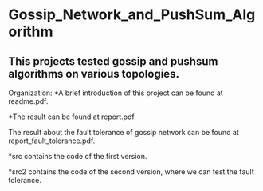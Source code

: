 Gossip_Network_and_PushSum_Algorithm
====================================


This projects tested gossip and pushsum algorithms on various topologies.
-------------

Organization:
   *A brief introduction of this project can be found at readme.pdf.

   *The result can be found at report.pdf.

   The result about the fault tolerance of gossip network can be found at report_fault_tolerance.pdf.

*src contains the code of the first version.

*src2 contains the code of the second version, where we can test the fault tolerance.

